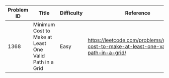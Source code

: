 | Problem ID | Title | Difficulty | Reference
| --- | --- | --- | ---
| 1368 | Minimum Cost to Make at Least One Valid Path in a Grid | Easy | https://leetcode.com/problems/minimum-cost-to-make-at-least-one-valid-path-in-a-grid/
